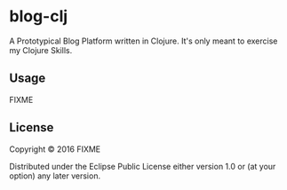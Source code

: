 # blog-clj

A Prototypical Blog Platform written in Clojure. It's only meant to 
exercise my Clojure Skills. 

## Usage

FIXME

## License

Copyright © 2016 FIXME

Distributed under the Eclipse Public License either version 1.0 or (at
your option) any later version.
